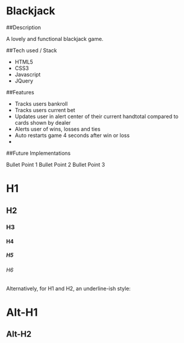 # Blackjack

##Description

A lovely and functional blackjack game.


##Tech used / Stack

- HTML5
- CSS3
- Javascript
- JQuery

##Features

- Tracks users bankroll
- Tracks users current bet
- Updates user in alert center of their current handtotal compared to cards shown by dealer
- Alerts user of wins, losses and ties
- Auto restarts game 4 seconds after win or loss
- 

##Future Implementations

Bullet Point 1
Bullet Point 2
Bullet Point 3



# H1
## H2
### H3
#### H4
##### H5
###### H6

Alternatively, for H1 and H2, an underline-ish style:

Alt-H1
======

Alt-H2
------